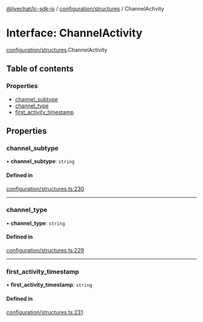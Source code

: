[@livechat/lc-sdk-js](../README.md) / [configuration/structures](../modules/configuration_structures.md) / ChannelActivity

# Interface: ChannelActivity

[configuration/structures](../modules/configuration_structures.md).ChannelActivity

## Table of contents

### Properties

- [channel\_subtype](configuration_structures.ChannelActivity.md#channel_subtype)
- [channel\_type](configuration_structures.ChannelActivity.md#channel_type)
- [first\_activity\_timestamp](configuration_structures.ChannelActivity.md#first_activity_timestamp)

## Properties

### channel\_subtype

• **channel\_subtype**: `string`

#### Defined in

[configuration/structures.ts:230](https://github.com/livechat/lc-sdk-js/blob/4da1eb6/src/configuration/structures.ts#L230)

___

### channel\_type

• **channel\_type**: `string`

#### Defined in

[configuration/structures.ts:229](https://github.com/livechat/lc-sdk-js/blob/4da1eb6/src/configuration/structures.ts#L229)

___

### first\_activity\_timestamp

• **first\_activity\_timestamp**: `string`

#### Defined in

[configuration/structures.ts:231](https://github.com/livechat/lc-sdk-js/blob/4da1eb6/src/configuration/structures.ts#L231)
